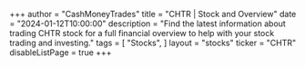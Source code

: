 +++
author = "CashMoneyTrades"
title = "CHTR | Stock and Overview"
date = "2024-01-12T10:00:00"
description = "Find the latest information about trading CHTR stock for a full financial overview to help with your stock trading and investing."
tags = [
   "Stocks",
]
layout = "stocks"
ticker = "CHTR"
disableListPage = true
+++
